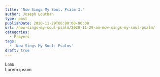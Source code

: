 ```yaml
---
title: 'Now Sings My Soul: Psalm 3:'
author: Joseph Louthan
type: post
publishDate: 2020-11-29T06:00:00-06:00
url: /now-sings-my-soul-psalm/2020-11-29-am-now-sings-my-soul-psalm/
categories:
  - Prayers
tags:
  - 'Now Sings My Soul: Psalms'
draft: true
---
```


</pre>
<div style="font-variant: small-caps;">Lord</div>
Lorem ipsum
</pre>
